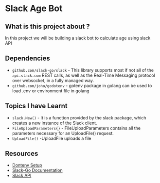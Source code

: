 # Slack Age Bot

## What is this project about ?

In this project we will be building a slack bot to calculate age using slack API

## Dependencies

- `github.com/slack-go/slack` - This library supports most if not all of the `api.slack.com` REST calls, as well as the Real-Time Messaging protocol over websocket, in a fully managed way. 
- `github.com/joho/godotenv` - gotenv package in golang can be used to load .env or environment file in golang

## Topics I have Learnt
- `slack.New()` - It is a function provided by the slack package, which creates a new instance of the Slack client.
- `FileUploadParameters{}` - FileUploadParameters contains all the parameters necessary for an UploadFile() request.
- `UploadFile()` -UploadFile uploads a file


## Resources
- [Dontenv Setup](https://golangbyexample.com/load-env-fiie-golang/)
- [Slack-Go Documentation](https://pkg.go.dev/github.com/slack-go/slack)
- [Slack API](https://api.slack.com/)